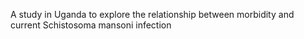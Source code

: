 A study in Uganda to explore the relationship between morbidity and current Schistosoma mansoni infection
